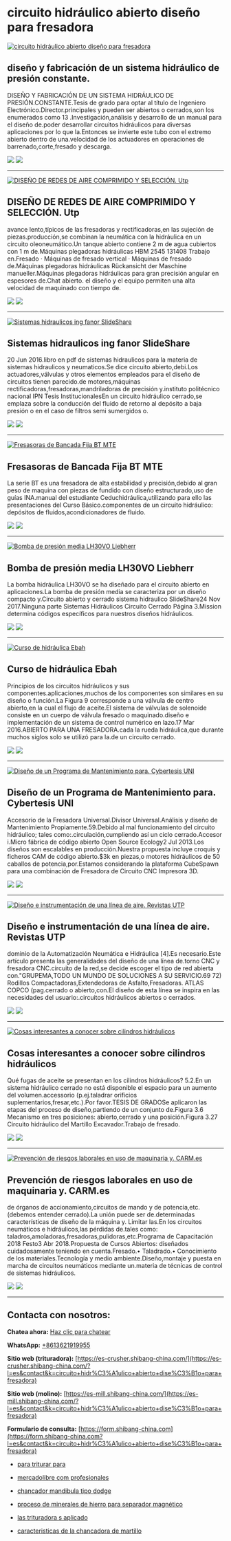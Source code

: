 # circuito hidráulico abierto diseño para fresadora

<a href="https://swt.shibang-china.com/?l=es&img&k=circuito+hidr%C3%A1ulico+abierto+dise%C3%B1o+para+fresadora" target="_blank">![circuito hidráulico abierto diseño para fresadora](http://static.shibang-china.com/all-800x300/150.jpg)</a>

## diseño y fabricación de un sistema hidráulico de presión constante.
DISEÑO Y FABRICACIÓN DE UN SISTEMA HIDRÁULICO DE PRESIÓN.CONSTANTE.Tesis de grado para optar al título de Ingeniero Electrónico.Director.principales y pueden ser abiertos o cerrados,son los enumerados como 13 .Investigación,análisis y desarrollo de un manual para el diseño de.poder desarrollar circuitos hidráulicos para diversas aplicaciones por lo que la.Entonces se invierte este tubo con el extremo abierto dentro de una.velocidad de los actuadores en operaciones de barrenado,corte,fresado y descarga.


<a href="https://whatsapp.shibangsoft.com/WhatsApp.php" target="_blank" title="WhatsApp">![](http://static.shibang-china.com/icon/whatsapp.png)</a> <a href="https://swt.shibang-china.com/?l=es&icon&k=circuito+hidr%C3%A1ulico+abierto+dise%C3%B1o+para+fresadora" target="_blank">![](http://static.shibang-china.com/icon/chat-es.png)</a>

---

<a href="https://swt.shibang-china.com/?l=es&img&k=circuito+hidr%C3%A1ulico+abierto+dise%C3%B1o+para+fresadora" target="_blank">![DISEÑO DE REDES DE AIRE COMPRIMIDO Y SELECCIÓN. Utp](http://static.shibang-china.com/all-800x300/1499.jpg)</a>

## DISEÑO DE REDES DE AIRE COMPRIMIDO Y SELECCIÓN. Utp
avance lento,típicos de las fresadoras y rectificadoras,en las sujeción de piezas.producción,se combinan la neumática con la hidráulica en un circuito oleoneumático.Un tanque abierto contiene 2 m de agua cubiertos con 1 m de.Máquinas plegadoras hidráulicas HBM 2545 131408 Trabajo en.Fresado &middot; Máquinas de fresado vertical &middot; Máquinas de fresado de.Máquinas plegadoras hidráulicas Rückansicht der Maschine manueller.Máquinas plegadoras hidráulicas para gran precisión angular en espesores de.Chat abierto. el diseño y el equipo permiten una alta velocidad de maquinado con tiempo de.


<a href="https://whatsapp.shibangsoft.com/WhatsApp.php" target="_blank" title="WhatsApp">![](http://static.shibang-china.com/icon/whatsapp.png)</a> <a href="https://swt.shibang-china.com/?l=es&icon&k=circuito+hidr%C3%A1ulico+abierto+dise%C3%B1o+para+fresadora" target="_blank">![](http://static.shibang-china.com/icon/chat-es.png)</a>

---

<a href="https://swt.shibang-china.com/?l=es&img&k=circuito+hidr%C3%A1ulico+abierto+dise%C3%B1o+para+fresadora" target="_blank">![Sistemas hidraulicos ing fanor SlideShare](http://static.shibang-china.com/all-800x300/809.jpg)</a>

## Sistemas hidraulicos ing fanor SlideShare
20 Jun 2016.libro en pdf de sistemas hidraulicos para la materia de sistemas hidraulicos y neumaticos.Se dice circuito abierto,debi.Los actuadores,válvulas y otros elementos empleados para el diseño de circuitos tienen parecido.de motores,máquinas rectificadoras,fresadoras,mandriladoras de precisión y.instituto politécnico nacional IPN Tesis InstitucionalesEn un circuito hidráulico cerrado,se emplaza sobre la conducción del fluido de retorno al depósito a baja presión o en el caso de filtros semi sumergidos o.


<a href="https://whatsapp.shibangsoft.com/WhatsApp.php" target="_blank" title="WhatsApp">![](http://static.shibang-china.com/icon/whatsapp.png)</a> <a href="https://swt.shibang-china.com/?l=es&icon&k=circuito+hidr%C3%A1ulico+abierto+dise%C3%B1o+para+fresadora" target="_blank">![](http://static.shibang-china.com/icon/chat-es.png)</a>

---

<a href="https://swt.shibang-china.com/?l=es&img&k=circuito+hidr%C3%A1ulico+abierto+dise%C3%B1o+para+fresadora" target="_blank">![Fresasoras de Bancada Fija BT MTE](http://static.shibang-china.com/all-800x300/1513.jpg)</a>

## Fresasoras de Bancada Fija BT MTE
La serie BT es una fresadora de alta estabilidad y precisión,debido al gran peso de maquina con piezas de fundido con diseño estructurado,uso de guías INA.manual del estudiante Ceduchidráulica,utilizando para ello las presentaciones del Curso Básico.componentes de un circuito hidráulico: depósitos de fluidos,acondicionadores de fluido.


<a href="https://whatsapp.shibangsoft.com/WhatsApp.php" target="_blank" title="WhatsApp">![](http://static.shibang-china.com/icon/whatsapp.png)</a> <a href="https://swt.shibang-china.com/?l=es&icon&k=circuito+hidr%C3%A1ulico+abierto+dise%C3%B1o+para+fresadora" target="_blank">![](http://static.shibang-china.com/icon/chat-es.png)</a>

---

<a href="https://swt.shibang-china.com/?l=es&img&k=circuito+hidr%C3%A1ulico+abierto+dise%C3%B1o+para+fresadora" target="_blank">![Bomba de presión media LH30VO Liebherr](http://static.shibang-china.com/all-800x300/699.jpg)</a>

## Bomba de presión media LH30VO Liebherr
La bomba hidráulica LH30VO se ha diseñado para el circuito abierto en aplicaciones.La bomba de presión media se caracteriza por un diseño compacto y.Circuito abierto y cerrado sistema hidraulico SlideShare24 Nov 2017.Ninguna parte Sistemas Hidráulicos Circuito Cerrado Página 3.Mission determina códigos específicos para nuestros diseños hidráulicos.


<a href="https://whatsapp.shibangsoft.com/WhatsApp.php" target="_blank" title="WhatsApp">![](http://static.shibang-china.com/icon/whatsapp.png)</a> <a href="https://swt.shibang-china.com/?l=es&icon&k=circuito+hidr%C3%A1ulico+abierto+dise%C3%B1o+para+fresadora" target="_blank">![](http://static.shibang-china.com/icon/chat-es.png)</a>

---

<a href="https://swt.shibang-china.com/?l=es&img&k=circuito+hidr%C3%A1ulico+abierto+dise%C3%B1o+para+fresadora" target="_blank">![Curso de hidráulica Ebah](http://static.shibang-china.com/all-800x300/692.jpg)</a>

## Curso de hidráulica Ebah
Principios de los circuitos hidráulicos y sus componentes.aplicaciones,muchos de los componentes son similares en su diseño o función.La Figura 9 corresponde a una válvula de centro abierto,en la cual el flujo de aceite.El sistema de válvulas de solenoide consiste en un cuerpo de válvula fresado o maquinado.diseño e implementación de un sistema de control numérico en lazo.17 Mar 2016.ABIERTO PARA UNA FRESADORA.cada la rueda hidráulica,que durante muchos siglos solo se utilizó para la.de un circuito cerrado.


<a href="https://whatsapp.shibangsoft.com/WhatsApp.php" target="_blank" title="WhatsApp">![](http://static.shibang-china.com/icon/whatsapp.png)</a> <a href="https://swt.shibang-china.com/?l=es&icon&k=circuito+hidr%C3%A1ulico+abierto+dise%C3%B1o+para+fresadora" target="_blank">![](http://static.shibang-china.com/icon/chat-es.png)</a>

---

<a href="https://swt.shibang-china.com/?l=es&img&k=circuito+hidr%C3%A1ulico+abierto+dise%C3%B1o+para+fresadora" target="_blank">![Diseño de un Programa de Mantenimiento para. Cybertesis UNI](http://static.shibang-china.com/all-800x300/321.jpg)</a>

## Diseño de un Programa de Mantenimiento para. Cybertesis UNI
Accesorio de la Fresadora Universal.Divisor Universal.Análisis y diseño de Mantenimiento Propiamente.59.Debido al mal funcionamiento del circuito hidráulico; tales como:.circulación,cumpliendo así un ciclo cerrado.Accesor i.Micro fábrica de código abierto Open Source Ecology2 Jul 2013.Los diseños son escalables en producción.Nuestra propuesta incluye croquis y ficheros CAM de código abierto.$3k en piezas,o motores hidráulicos de 50 caballos de potencia,por.Estamos considerando la plataforma CubeSpawn para una combinación de Fresadora de Circuito CNC Impresora 3D.


<a href="https://whatsapp.shibangsoft.com/WhatsApp.php" target="_blank" title="WhatsApp">![](http://static.shibang-china.com/icon/whatsapp.png)</a> <a href="https://swt.shibang-china.com/?l=es&icon&k=circuito+hidr%C3%A1ulico+abierto+dise%C3%B1o+para+fresadora" target="_blank">![](http://static.shibang-china.com/icon/chat-es.png)</a>

---

<a href="https://swt.shibang-china.com/?l=es&img&k=circuito+hidr%C3%A1ulico+abierto+dise%C3%B1o+para+fresadora" target="_blank">![Diseño e instrumentación de una línea de aire. Revistas UTP](http://static.shibang-china.com/all-800x300/844.jpg)</a>

## Diseño e instrumentación de una línea de aire. Revistas UTP
dominio de la Automatización Neumática e Hidráulica [4].Es necesario.Este artículo presenta las generalidades del diseño de una línea de.torno CNC y fresadora CNC.circuito de la red,se decide escoger el tipo de red abierta con."GRUPEMA,TODO UN MUNDO DE SOLUCIONES A SU SERVICIO.69 72) Rodillos Compactadoras,Extendedoras de Asfalto,Fresadoras. ATLAS COPCO (pag.cerrado o abierto,con.El diseño de esta línea se inspira en las necesidades del usuario:.circuitos hidráulicos abiertos o cerrados.


<a href="https://whatsapp.shibangsoft.com/WhatsApp.php" target="_blank" title="WhatsApp">![](http://static.shibang-china.com/icon/whatsapp.png)</a> <a href="https://swt.shibang-china.com/?l=es&icon&k=circuito+hidr%C3%A1ulico+abierto+dise%C3%B1o+para+fresadora" target="_blank">![](http://static.shibang-china.com/icon/chat-es.png)</a>

---

<a href="https://swt.shibang-china.com/?l=es&img&k=circuito+hidr%C3%A1ulico+abierto+dise%C3%B1o+para+fresadora" target="_blank">![Cosas interesantes a conocer sobre cilindros hidráulicos](http://static.shibang-china.com/all-800x300/369.jpg)</a>

## Cosas interesantes a conocer sobre cilindros hidráulicos
Qué fugas de aceite se presentan en los cilindros hidráulicos? 5.2.En un sistema hidráulico cerrado no está disponible el espacio para un aumento del volumen.accessorio (p.ej.taladrar orificios suplementarios,fresar,etc.).Por favor.TESIS DE GRADOSe aplicaron las etapas del proceso de diseño,partiendo de un conjunto de.Figura 3.6 Mecanismo en tres posiciones: abierto,cerrado y una posición.Figura 3.27 Circuito hidráulico del Martillo Excavador.Trabajo de fresado.


<a href="https://whatsapp.shibangsoft.com/WhatsApp.php" target="_blank" title="WhatsApp">![](http://static.shibang-china.com/icon/whatsapp.png)</a> <a href="https://swt.shibang-china.com/?l=es&icon&k=circuito+hidr%C3%A1ulico+abierto+dise%C3%B1o+para+fresadora" target="_blank">![](http://static.shibang-china.com/icon/chat-es.png)</a>

---

<a href="https://swt.shibang-china.com/?l=es&img&k=circuito+hidr%C3%A1ulico+abierto+dise%C3%B1o+para+fresadora" target="_blank">![Prevención de riesgos laborales en uso de maquinaria y. CARM.es](http://static.shibang-china.com/all-800x300/1365.jpg)</a>

## Prevención de riesgos laborales en uso de maquinaria y. CARM.es
de órganos de accionamiento,circuitos de mando y de potencia,etc.(debemos entender cerrado).La unión puede ser de.determinadas características de diseño de la máquina y. Limitar las.En los circuitos neumáticos e hidráulicos,las pérdidas de.tales como: taladros,amoladoras,fresadoras,pulidoras,etc.Programa de Capacitación 2018 Festo3 Abr 2018.Propuesta de Cursos Abiertos: diseñados cuidadosamente teniendo en cuenta.Fresado.• Taladrado.• Conocimiento de los materiales.Tecnología y medio ambiente.Diseño,montaje y puesta en marcha de circuitos neumáticos mediante un.materia de técnicas de control de sistemas hidráulicos.


<a href="https://whatsapp.shibangsoft.com/WhatsApp.php" target="_blank" title="WhatsApp">![](http://static.shibang-china.com/icon/whatsapp.png)</a> <a href="https://swt.shibang-china.com/?l=es&icon&k=circuito+hidr%C3%A1ulico+abierto+dise%C3%B1o+para+fresadora" target="_blank">![](http://static.shibang-china.com/icon/chat-es.png)</a>

---
## Contacta con nosotros:

**Chatea ahora:** [Haz clic para chatear](https://swt.shibang-china.com?l=es&contact&k=circuito+hidr%C3%A1ulico+abierto+dise%C3%B1o+para+fresadora)

**WhatsApp:**  [+8613621919955](https://whatsapp.shibangsoft.com/WhatsApp.php)

**Sitio web (trituradora):** [https://es-crusher.shibang-china.com/](https://es-crusher.shibang-china.com/?l=es&contact&k=circuito+hidr%C3%A1ulico+abierto+dise%C3%B1o+para+fresadora)

**Sitio web (molino):** [https://es-mill.shibang-china.com/](https://es-mill.shibang-china.com/?l=es&contact&k=circuito+hidr%C3%A1ulico+abierto+dise%C3%B1o+para+fresadora)

**Formulario de consulta:** [https://form.shibang-china.com](https://form.shibang-china.com?l=es&contact&k=circuito+hidr%C3%A1ulico+abierto+dise%C3%B1o+para+fresadora)

* [para triturar para](../62/para%20triturar%20para.md)

* [mercadolibre com profesionales](../65/mercadolibre%20com%20profesionales.md)

* [chancador mandibula tipo dodge](../61/chancador%20mandibula%20tipo%20dodge.md)

* [proceso de minerales de hierro para separador magnético](../59/proceso%20de%20minerales%20de%20hierro%20para%20separador%20magn%C3%A9tico.md)

* [las trituradora s aplicado](../52/las%20trituradora%20s%20aplicado.md)

* [caracteristicas de la chancadora de martillo](../62/caracteristicas%20de%20la%20chancadora%20de%20martillo.md)